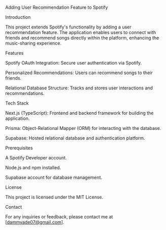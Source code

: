 Adding User Recommendation Feature to Spotify

Introduction

This project extends Spotify's functionality by adding a user recommendation feature. The application enables users to connect with friends and recommend songs directly within the platform, enhancing the music-sharing experience.

Features

Spotify OAuth Integration: Secure user authentication via Spotify.

Personalized Recommendations: Users can recommend songs to their friends.

Relational Database Structure: Tracks and stores user interactions and recommendations.

Tech Stack

Next.js (TypeScript): Frontend and backend framework for building the application.

Prisma: Object-Relational Mapper (ORM) for interacting with the database.

Supabase: Hosted relational database and authentication platform.

Prerequisites

A Spotify Developer account.

Node.js and npm installed.

Supabase account for database management.

License

This project is licensed under the MIT License.

Contact

For any inquiries or feedback, please contact me at [dammyade07@gmail.com].